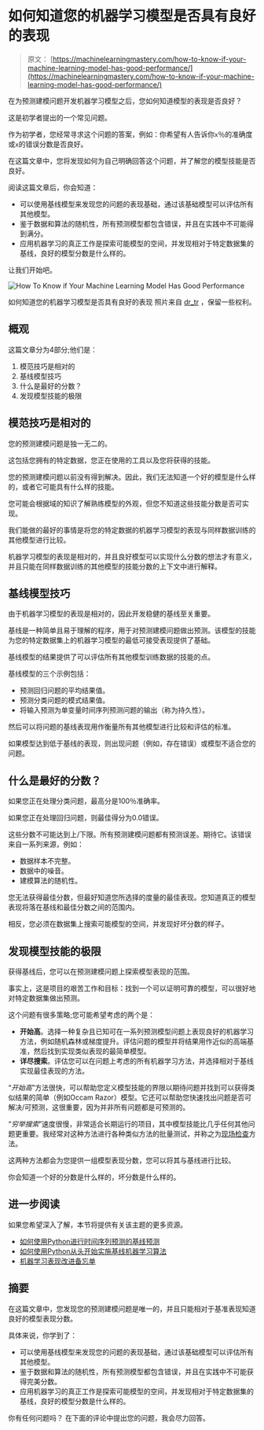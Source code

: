 # 如何知道您的机器学习模型是否具有良好的表现

> 原文： [https://machinelearningmastery.com/how-to-know-if-your-machine-learning-model-has-good-performance/](https://machinelearningmastery.com/how-to-know-if-your-machine-learning-model-has-good-performance/)

在为预测建模问题开发机器学习模型之后，您如何知道模型的表现是否良好？

这是初学者提出的一个常见问题。

作为初学者，您经常寻求这个问题的答案，例如：你希望有人告诉你`x`％的准确度或`x`的错误分数是否良好。

在这篇文章中，您将发现如何为自己明确回答这个问题，并了解您的模型技能是否良好。

阅读这篇文章后，你会知道：

*   可以使用基线模型来发现您的问题的表现基础，通过该基础模型可以评估所有其他模型。
*   鉴于数据和算法的随机性，所有预测模型都包含错误，并且在实践中不可能得到满分。
*   应用机器学习的真正工作是探索可能模型的空间，并发现相对于特定数据集的基线，良好的模型分数是什么样的。

让我们开始吧。

![How To Know if Your Machine Learning Model Has Good Performance](img/fce679779921d9c17fdfb72087ac2a38.jpg)

如何知道您的机器学习模型是否具有良好的表现
照片来自 [dr_tr](https://www.flickr.com/photos/dr_tr/5418520924/) ，保留一些权利。

## 概观

这篇文章分为4部分;他们是：

1.  模范技巧是相对的
2.  基线模型技巧
3.  什么是最好的分数？
4.  发现模型技能的极限

## 模范技巧是相对的

您的预测建模问题是独一无二的。

这包括您拥有的特定数据，您正在使用的工具以及您将获得的技能。

您的预测建模问题以前没有得到解决。因此，我们无法知道一个好的模型是什么样的，或者它可能具有什么样的技能。

您可能会根据域的知识了解熟练模型的外观，但您不知道这些技能分数是否可实现。

我们能做的最好的事情是将您的特定数据的机器学习模型的表现与同样数据训练的其他模型进行比较。

机器学习模型的表现是相对的，并且良好模型可以实现什么分数的想法才有意义，并且只能在同样数据训练的其他模型的技能分数的上下文中进行解释。

## 基线模型技巧

由于机器学习模型的表现是相对的，因此开发稳健的基线至关重要。

基线是一种简单且易于理解的程序，用于对预测建模问题做出预测。该模型的技能为您的特定数据集上的机器学习模型的最低可接受表现提供了基础。

基线模型的结果提供了可以评估所有其他模型训练数据的技能的点。

基线模型的三个示例包括：

*   预测回归问题的平均结果值。
*   预测分类问题的模式结果值。
*   将输入预测为单变量时间序列预测问题的输出（称为持久性）。

然后可以将问题的基线表现用作衡量所有其他模型进行比较和评估的标准。

如果模型达到低于基线的表现，则出现问题（例如，存在错误）或模型不适合您的问题。

## 什么是最好的分数？

如果您正在处理分类问题，最高分是100％准确率。

如果您正在处理回归问题，则最佳得分为0.0错误。

这些分数不可能达到上/下限。所有预测建模问题都有预测误差。期待它。该错误来自一系列来源，例如：

*   数据样本不完整。
*   数据中的噪音。
*   建模算法的随机性。

您无法获得最佳分数，但最好知道您所选择的度量的最佳表现。您知道真正的模型表现将落在基线和最佳分数之间的范围内。

相反，您必须在数据集上搜索可能模型的空间，并发现好坏分数的样子。

## 发现模型技能的极限

获得基线后，您可以在预测建模问题上探索模型表现的范围。

事实上，这是项目的艰苦工作和目标：找到一个可以证明可靠的模型，可以很好地对特定数据集做出预测。

这个问题有很多策略;您可能希望考虑的两个是：

*   **开始高**。选择一种复杂且已知可在一系列预测模型问题上表现良好的机器学习方法，例如随机森林或梯度提升。评估问题的模型并将结果用作近似的高端基准，然后找到实现类似表现的最简单模型。
*   **详尽搜索**。评估您可以在问题上考虑的所有机器学习方法，并选择相对于基线实现最佳表现的方法。

“_开始高_”方法很快，可以帮助您定义模型技能的界限以期待问题并找到可以获得类似结果的简单（例如Occam Razor）模型。它还可以帮助您快速找出问题是否可解决/可预测，这很重要，因为并非所有问题都是可预测的。

“_穷举搜索_”速度很慢，非常适合长期运行的项目，其中模型技能比几乎任何其他问题更重要。我经常对这种方法进行各种类似方法的批量测试，并称之为[现场检查](https://machinelearningmastery.com/why-you-should-be-spot-checking-algorithms-on-your-machine-learning-problems/)方法。

这两种方法都会为您提供一组模型表现分数，您可以将其与基线进行比较。

你会知道一个好的分数是什么样的，坏分数是什么样的。

## 进一步阅读

如果您希望深入了解，本节将提供有关该主题的更多资源。

*   [如何使用Python进行时间序列预测的基线预测](https://machinelearningmastery.com/persistence-time-series-forecasting-with-python/)
*   [如何使用Python从头开始实施基线机器学习算法](https://machinelearningmastery.com/implement-baseline-machine-learning-algorithms-scratch-python/)
*   [机器学习表现改进备忘单](https://machinelearningmastery.com/machine-learning-performance-improvement-cheat-sheet/)

## 摘要

在这篇文章中，您发现您的预测建模问题是唯一的，并且只能相对于基准表现知道良好的模型表现分数。

具体来说，你学到了：

*   可以使用基线模型来发现您的问题的表现基础，通过该基础模型可以评估所有其他模型。
*   鉴于数据和算法的随机性，所有预测模型都包含错误，并且在实践中不可能获得完美分数。
*   应用机器学习的真正工作是探索可能模型的空间，并发现相对于特定数据集的基线，良好的模型分数是什么样的。

你有任何问题吗？
在下面的评论中提出您的问题，我会尽力回答。